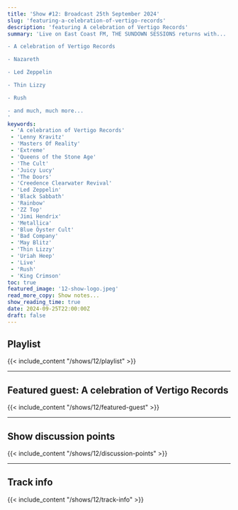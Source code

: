 ```yaml
---
title: 'Show #12: Broadcast 25th September 2024'
slug: 'featuring-a-celebration-of-vertigo-records'
description: 'featuring A celebration of Vertigo Records'
summary: 'Live on East Coast FM, THE SUNDOWN SESSIONS returns with...

- A celebration of Vertigo Records

- Nazareth

- Led Zeppelin

- Thin Lizzy

- Rush

- and much, much more...
'
keywords:
 - 'A celebration of Vertigo Records'
 - 'Lenny Kravitz'
 - 'Masters Of Reality'
 - 'Extreme'
 - 'Queens of the Stone Age'
 - 'The Cult'
 - 'Juicy Lucy'
 - 'The Doors'
 - 'Creedence Clearwater Revival'
 - 'Led Zeppelin'
 - 'Black Sabbath'
 - 'Rainbow'
 - 'ZZ Top'
 - 'Jimi Hendrix'
 - 'Metallica'
 - 'Blue Öyster Cult'
 - 'Bad Company'
 - 'May Blitz'
 - 'Thin Lizzy'
 - 'Uriah Heep'
 - 'Live'
 - 'Rush'
 - 'King Crimson'
toc: true
featured_image: '12-show-logo.jpeg'
read_more_copy: Show notes...
show_reading_time: true
date: 2024-09-25T22:00:00Z
draft: false
---
```


## Playlist
{{< include_content "/shows/12/playlist" >}}

---

## Featured guest: A celebration of Vertigo Records
{{< include_content "/shows/12/featured-guest" >}}

---

## Show discussion points
{{< include_content "/shows/12/discussion-points" >}}

---

## Track info
{{< include_content "/shows/12/track-info" >}}
